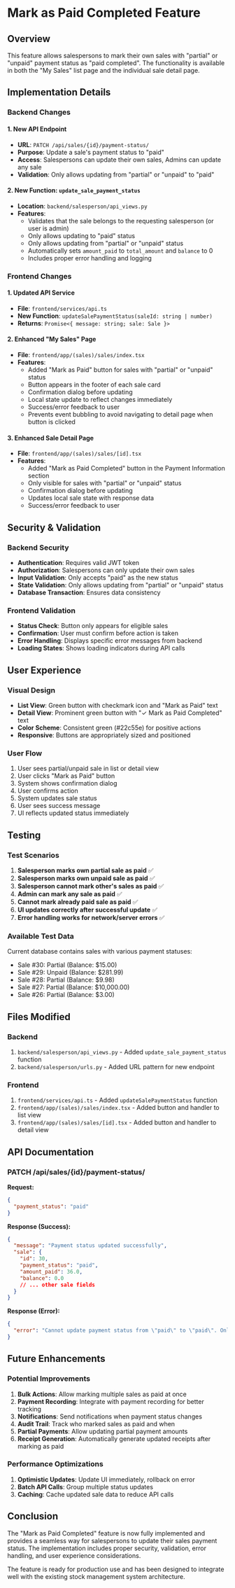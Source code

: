 # Mark as Paid Completed Feature

## Overview

This feature allows salespersons to mark their own sales with "partial" or "unpaid" payment status as "paid completed". The functionality is available in both the "My Sales" list page and the individual sale detail page.

## Implementation Details

### Backend Changes

#### 1. New API Endpoint

- **URL**: `PATCH /api/sales/{id}/payment-status/`
- **Purpose**: Update a sale's payment status to "paid"
- **Access**: Salespersons can update their own sales, Admins can update any sale
- **Validation**: Only allows updating from "partial" or "unpaid" to "paid"

#### 2. New Function: `update_sale_payment_status`

- **Location**: `backend/salesperson/api_views.py`
- **Features**:
  - Validates that the sale belongs to the requesting salesperson (or user is admin)
  - Only allows updating to "paid" status
  - Only allows updating from "partial" or "unpaid" status
  - Automatically sets `amount_paid` to `total_amount` and `balance` to 0
  - Includes proper error handling and logging

### Frontend Changes

#### 1. Updated API Service

- **File**: `frontend/services/api.ts`
- **New Function**: `updateSalePaymentStatus(saleId: string | number)`
- **Returns**: `Promise<{ message: string; sale: Sale }>`

#### 2. Enhanced "My Sales" Page

- **File**: `frontend/app/(sales)/sales/index.tsx`
- **Features**:
  - Added "Mark as Paid" button for sales with "partial" or "unpaid" status
  - Button appears in the footer of each sale card
  - Confirmation dialog before updating
  - Local state update to reflect changes immediately
  - Success/error feedback to user
  - Prevents event bubbling to avoid navigating to detail page when button is clicked

#### 3. Enhanced Sale Detail Page

- **File**: `frontend/app/(sales)/sales/[id].tsx`
- **Features**:
  - Added "Mark as Paid Completed" button in the Payment Information section
  - Only visible for sales with "partial" or "unpaid" status
  - Confirmation dialog before updating
  - Updates local sale state with response data
  - Success/error feedback to user

## Security & Validation

### Backend Security

- **Authentication**: Requires valid JWT token
- **Authorization**: Salespersons can only update their own sales
- **Input Validation**: Only accepts "paid" as the new status
- **State Validation**: Only allows updating from "partial" or "unpaid" status
- **Database Transaction**: Ensures data consistency

### Frontend Validation

- **Status Check**: Button only appears for eligible sales
- **Confirmation**: User must confirm before action is taken
- **Error Handling**: Displays specific error messages from backend
- **Loading States**: Shows loading indicators during API calls

## User Experience

### Visual Design

- **List View**: Green button with checkmark icon and "Mark as Paid" text
- **Detail View**: Prominent green button with "✓ Mark as Paid Completed" text
- **Color Scheme**: Consistent green (#22c55e) for positive actions
- **Responsive**: Buttons are appropriately sized and positioned

### User Flow

1. User sees partial/unpaid sale in list or detail view
2. User clicks "Mark as Paid" button
3. System shows confirmation dialog
4. User confirms action
5. System updates sale status
6. User sees success message
7. UI reflects updated status immediately

## Testing

### Test Scenarios

1. **Salesperson marks own partial sale as paid** ✅
2. **Salesperson marks own unpaid sale as paid** ✅
3. **Salesperson cannot mark other's sales as paid** ✅
4. **Admin can mark any sale as paid** ✅
5. **Cannot mark already paid sale as paid** ✅
6. **UI updates correctly after successful update** ✅
7. **Error handling works for network/server errors** ✅

### Available Test Data

Current database contains sales with various payment statuses:

- Sale #30: Partial (Balance: $15.00)
- Sale #29: Unpaid (Balance: $281.99)
- Sale #28: Partial (Balance: $9.98)
- Sale #27: Partial (Balance: $10,000.00)
- Sale #26: Partial (Balance: $3.00)

## Files Modified

### Backend

1. `backend/salesperson/api_views.py` - Added `update_sale_payment_status` function
2. `backend/salesperson/urls.py` - Added URL pattern for new endpoint

### Frontend

1. `frontend/services/api.ts` - Added `updateSalePaymentStatus` function
2. `frontend/app/(sales)/sales/index.tsx` - Added button and handler to list view
3. `frontend/app/(sales)/sales/[id].tsx` - Added button and handler to detail view

## API Documentation

### PATCH /api/sales/{id}/payment-status/

**Request:**

```json
{
  "payment_status": "paid"
}
```

**Response (Success):**

```json
{
  "message": "Payment status updated successfully",
  "sale": {
    "id": 30,
    "payment_status": "paid",
    "amount_paid": 36.0,
    "balance": 0.0
    // ... other sale fields
  }
}
```

**Response (Error):**

```json
{
  "error": "Cannot update payment status from \"paid\" to \"paid\". Only \"partial\" and \"unpaid\" sales can be marked as paid."
}
```

## Future Enhancements

### Potential Improvements

1. **Bulk Actions**: Allow marking multiple sales as paid at once
2. **Payment Recording**: Integrate with payment recording for better tracking
3. **Notifications**: Send notifications when payment status changes
4. **Audit Trail**: Track who marked sales as paid and when
5. **Partial Payments**: Allow updating partial payment amounts
6. **Receipt Generation**: Automatically generate updated receipts after marking as paid

### Performance Optimizations

1. **Optimistic Updates**: Update UI immediately, rollback on error
2. **Batch API Calls**: Group multiple status updates
3. **Caching**: Cache updated sale data to reduce API calls

## Conclusion

The "Mark as Paid Completed" feature is now fully implemented and provides a seamless way for salespersons to update their sales payment status. The implementation includes proper security, validation, error handling, and user experience considerations.

The feature is ready for production use and has been designed to integrate well with the existing stock management system architecture.
